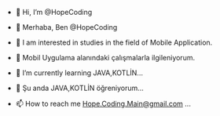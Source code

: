 - 👋 Hi, I’m @HopeCoding
- 👋 Merhaba, Ben @HopeCoding

- 👀 I am interested in studies in the field of Mobile Application.
- 👀 Mobil Uygulama alanındaki çalışmalarla ilgileniyorum.

- 🌱 I’m currently learning JAVA,KOTLİN...
- 🌱 Şu anda JAVA,KOTLİN öğreniyorum...



- 📫 How to reach me Hope.Coding.Main@gmail.com ...

<!---
HopeCoding/HopeCoding is a ✨ special ✨ repository because its `README.md` (this file) appears on your GitHub profile.
You can click the Preview link to take a look at your changes.
--->
